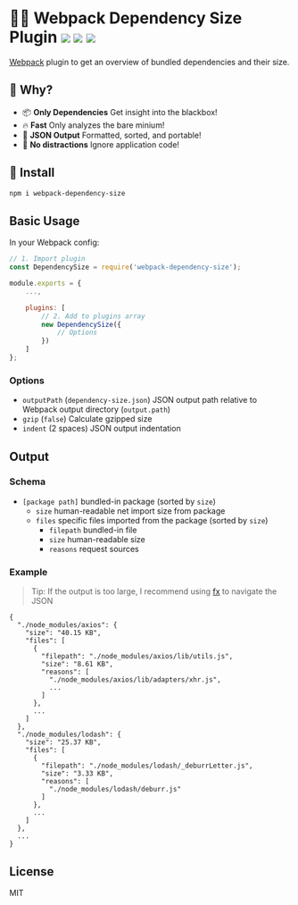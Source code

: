 <h1>
	👩‍🔬 Webpack Dependency Size Plugin
	<a href="https://npm.im/webpack-dependency-size"><img src="https://badgen.net/npm/v/webpack-dependency-size"></a>
	<a href="https://npm.im/webpack-dependency-size"><img src="https://badgen.net/npm/dm/webpack-dependency-size"></a>
	<a href="https://packagephobia.now.sh/result?p=webpack-dependency-size"><img src="https://packagephobia.now.sh/badge?p=webpack-dependency-size"></a>
</h1>

[Webpack](https://webpack.js.org) plugin to get an overview of bundled dependencies and their size.

## :raising_hand: Why?
- 📦 **Only Dependencies** Get insight into the blackbox!
- 🔥 **Fast** Only analyzes the bare minium!
- 👀 **JSON Output** Formatted, sorted, and portable!
- 🙈 **No distractions** Ignore application code!

## :rocket: Install
```sh
npm i webpack-dependency-size
```

## Basic Usage
In your Webpack config:
```js
// 1. Import plugin
const DependencySize = require('webpack-dependency-size');

module.exports = {
	...,

	plugins: [
		// 2. Add to plugins array
		new DependencySize({
			// Options
		})
	]
};
```

### Options

- `outputPath` (`dependency-size.json`) JSON output path relative to Webpack output directory (`output.path`)
- `gzip` (`false`) Calculate gzipped size
- `indent` (2 spaces) JSON output indentation

## Output

### Schema
- `[package path]` bundled-in package (sorted by `size`)
  - `size` human-readable net import size from package
  - `files` specific files imported from the package (sorted by `size`)
    - `filepath` bundled-in file
    - `size` human-readable size
    - `reasons` request sources

### Example

> Tip: If the output is too large, I recommend using [fx](https://github.com/antonmedv/fx) to navigate the JSON

```json5
{
  "./node_modules/axios": {
    "size": "40.15 KB",
    "files": [
      {
        "filepath": "./node_modules/axios/lib/utils.js",
        "size": "8.61 KB",
        "reasons": [
          "./node_modules/axios/lib/adapters/xhr.js",
          ...
        ]
      },
      ...
    ]
  },
  "./node_modules/lodash": {
    "size": "25.37 KB",
    "files": [
      {
        "filepath": "./node_modules/lodash/_deburrLetter.js",
        "size": "3.33 KB",
        "reasons": [
          "./node_modules/lodash/deburr.js"
        ]
      },
      ...
    ]
  },
  ...
}
```

## License
MIT
